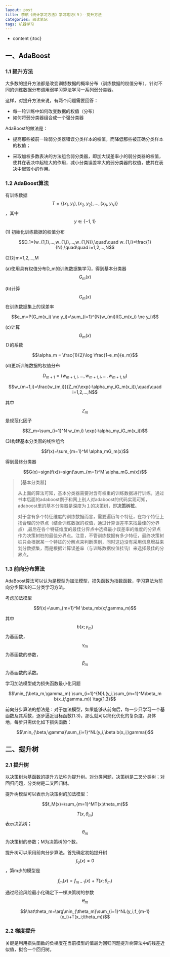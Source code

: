```yaml
---
layout: post
title: 李航《统计学习方法》学习笔记(９)--提升方法
categories: 阅读笔记
tags: 机器学习
---
```

* content
{:toc}
## 一、AdaBoost

### 1.1 提升方法

大多数的提升方法都是改变训练数据的概率分布（训练数据的权值分布），针对不同的训练数据分布调用弱学习算法学习一系列弱分类器。

这样，对提升方法来说，有两个问题需要回答：

- 每一轮训练中如何改变数据的权值（分布）
- 如何将弱分类器组合成一个强分类器

AdaBoost的做法是：

- 提高那些被前一轮弱分类器错误分类样本的权值，而降低那些被正确分类样本的权值；

- 采取加权多数表决的方法组合弱分类器，即加大误差率小的弱分类器的权值，使其在表决中起较大的作用，减小分类误差率大的弱分类器的权值，使其在表决中起较小的作用。



### 1.2 AdaBoost算法


有训练数据$$T=\{(x_1,y_1),(x_2,y_2),...,(x_N,y_N)\}$$，其中$$y \in \{-1, 1\}$$

(1) 初始化训练数据的权值分布

$$D_1=(w_{1,1},...,w_{1,i},...,w_{1,N}),\quad\quad w_{1,i}=\frac{1}{N},\quad\quad i=1,2,...,N$$

(2)对m=1,2,...,M

(a)使用具有权值分布D_m的训练数据集学习，得到基本分类器$$G_m(x)$$

(b)计算$$G_m(x)$$在训练数据集上的误差率

$$e_m=P(G_m(x_i) \ne y_i)=\sum_{i=1}^{N}w_{mi}I(G_m(x_i) \ne y_i)$$

(c)计算$$G_m(x)​$$Ｄ的系数

$$\alpha_m = \frac{1}{2}\log \frac{1-e_m}{e_m}$$

(d)更新训练数据的权值分布

$$D_{m+1}=(w_{m+1,i},...,w_{m+1,i},...,w_{m+1,N})$$

$$w_{m+1,i}=\frac{w_{m,i}}{Z_m}\exp(-\alpha_my_iG_m(x_i)),\quad\quad i=1,2,...,N$$

其中$$Z_m$$是规范化因子

$$Z_m=\sum_{i=1}^N w_{m,i} \exp(-\alpha_my_iG_m(x_i))$$

(3)构建基本分类器的线性组合

$$f(x)=\sum_{m=1}^M \alpha_mG_m(x)​$$

得到最终分类器

$$G(x)=sign(f(x))=sign(\sum_{m=1}^M \alpha_mG_m(x))$$

> 【基本分类器】
>
> 从上面的算法可知，基本分类器需要对含有权重的训练数据进行训练，通过书本后面的adaboost例子和网上别人对adaboost的代码实现可知，adaboost里的基本分类器是深度为１的决策树，即**决策树桩**。
>
> 对于含有多个特征维度的训练数据而言，需要遍历每个特征，在每个特征上找合理的分界点（结合训练数据的权值，通过计算误差率来找最佳的分界点）,最后在各个特征维度的最佳分界点中选择最小误差率的维度的分界点作为决策树桩的最佳分界点。注意，不管训练数据有多少特征，最终决策树桩只会根据某一个特征的分解点来判断类别，同时这边没有采用信息增益来划分数据集，而是根据计算误差率（与训练数据权值挂钩）来选择最佳的分界点。



### 1.3 前向分布算法

AdaBoost算法可以认为是模型为加法模型，损失函数为指数函数，学习算法为前向分步算法的二分类学习方法。

考虑加法模型

$$f(x)=\sum_{m=1}^M \beta_mb(x;\gamma_m)$$

其中$$b(x;\gamma_m)$$为基函数，$$\gamma_m$$为基函数的参数，$$\beta_m$$为基函数的系数。

学习加法模型成为损失函数最小化问题

$$\min_{\beta_m,\gamma_m} \sum_{i=1}^{N}L(y_i,\sum_{m=1}^M\beta_m b(x_i;\gamma_m)) \tag{1.3}$$

前向分步算法的想法是：对于加法模型，如果能够从前向后，每一步只学习一个基函数及其系数，逐步逼近目标函数(1.3)，那么就可以简化优化的复杂度。具体地，每步只需优化如下损失函数：

$$\min_{\beta,\gamma}\sum_{i=1}^NL(y_i,\beta b(x_i;\gamma))$$



## 二、提升树

### 2.1 提升树

以决策树为基函数的提升方法称为提升树。对分类问题，决策树是二叉分类树；对回归问题，分类树是二叉回归树。

提升树模型可以表示为决策树的加法模型：

$$f_M(x)=\sum_{m=1}^MT(x;\theta_m)$$

$$T(x,\theta_m)$$表示决策树；$$\theta_m$$为决策树的参数；M为决策树的个数。

提升树可以采用前向分步算法。首先确定初始提升树$$f_0(x)=0$$，第m步的模型是

$$f_m(x)=f_{m-1}(x)+T(x;\theta_m)​$$

通过经验风险最小化确定下一棵决策树的参数 $$\theta_m​$$

$$\hat\theta_m=\arg\min_{\theta_m}\sum_{i=1}^NL(y_i,f_{m-1}(x_i)+T(x_i;\theta_m))$$



### 2.2 梯度提升

关键是利用损失函数的负梯度在当前模型的值最为回归问题提升树算法中的残差近似值，拟合一个回归树。